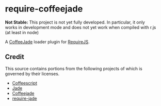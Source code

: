 # require-coffeejade

**Not Stable:** This project is not yet fully developed. In particular, it only
works in development mode and does not yet work when compiled with r.js (at
least in node)

A [CoffeeJade](https://github.com/fusesource/coffeejade) loader plugin for
[RequireJS](http://requirejs.org/).

## Credit

This source contains portions from the following projects of which is
governed by their licenses.

- [Coffeescript](https://github.com/jashkenas/coffee-script)
- [Jade](https://github.com/visionmedia/jade)
- [Coffeejade](https://github.com/fusesource/coffeejade)
- [require-jade](https://github.com/rocketlabsdev/require-jade)

